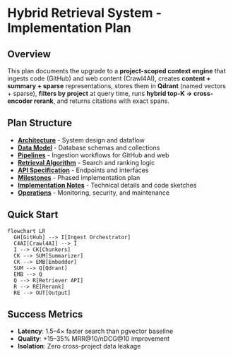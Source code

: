 # Hybrid Retrieval System - Implementation Plan

## Overview

This plan documents the upgrade to a **project-scoped context engine** that ingests code (GitHub) and web content (Crawl4AI), creates **content + summary + sparse** representations, stores them in **Qdrant** (named vectors + sparse), **filters by project** at query time, runs **hybrid top-K → cross-encoder rerank**, and returns citations with exact spans.

## Plan Structure

- **[Architecture](./01-architecture.md)** - System design and dataflow
- **[Data Model](./02-data-model.md)** - Database schemas and collections
- **[Pipelines](./03-pipelines.md)** - Ingestion workflows for GitHub and web
- **[Retrieval Algorithm](./04-retrieval.md)** - Search and ranking logic
- **[API Specification](./05-api.md)** - Endpoints and interfaces
- **[Milestones](./06-milestones.md)** - Phased implementation plan
- **[Implementation Notes](./07-implementation.md)** - Technical details and code sketches
- **[Operations](./08-operations.md)** - Monitoring, security, and maintenance

## Quick Start

```mermaid
flowchart LR
  GH[GitHub] --> I[Ingest Orchestrator]
  C4AI[Crawl4AI] --> I
  I --> CK[Chunkers]
  CK --> SUM[Summarizer]
  CK --> EMB[Embedder]
  SUM --> Q[Qdrant]
  EMB --> Q
  Q --> R[Retriever API]
  R --> RE[Rerank]
  RE --> OUT[Output]
```

## Success Metrics

- **Latency**: 1.5–4× faster search than pgvector baseline
- **Quality**: +15–35% MRR@10/nDCG@10 improvement
- **Isolation**: Zero cross-project data leakage

